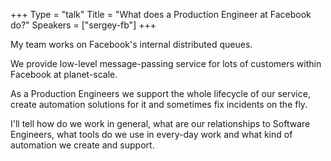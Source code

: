 +++
Type = "talk"
Title = "What does a Production Engineer at Facebook do?"
Speakers = ["sergey-fb"]
+++

My team works on Facebook's internal distributed queues.

We provide low-level message-passing service for lots of customers within Facebook at planet-scale.

As a Production Engineers we support the whole lifecycle of our service, create automation solutions for it and sometimes fix incidents on the fly.

I'll tell how do we work in general, what are our relationships to Software Engineers, what tools do we use in every-day work and what kind of automation we create and support.
